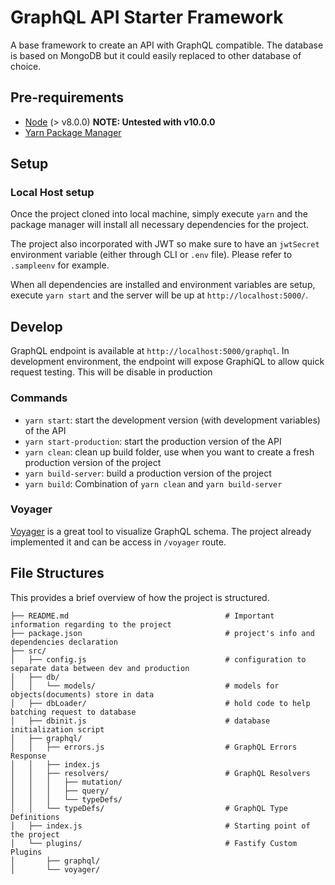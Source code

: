 # GraphQL API Starter Framework

A base framework to create an API with GraphQL compatible. The database is based on MongoDB but it could easily replaced to other database of choice.  

## Pre-requirements

- [Node](https://nodejs.org/en/) (> v8.0.0) **NOTE: Untested with v10.0.0**
- [Yarn Package Manager](https://yarnpkg.com/en/)

<!-- - [MongoDB](https://www.mongodb.com/) (`brew install mongodb`) -->

## Setup

### Local Host setup

Once the project cloned into local machine, simply execute `yarn` and the package manager will install all necessary dependencies for the project.

The project also incorporated with JWT so make sure to have an `jwtSecret` environment variable (either through CLI or `.env` file). Please refer to `.sampleenv` for example. 

When all dependencies are installed and environment variables are setup, execute `yarn start` and the server will be up at `http://localhost:5000/`.

## Develop

GraphQL endpoint is available at `http://localhost:5000/graphql`. In development environment, the endpoint will expose GraphiQL to allow quick request testing. This will be disable in production

### Commands

<!-- - `yarn init-db`: initialize the local database (**NOTE: all data in local database will be loss once executed**)
- `yarn init-db-production`: similar to `yarn init-db` but for production -->
- `yarn start`: start the development version (with development variables) of the API
- `yarn start-production`: start the production version of the API
- `yarn clean`: clean up build folder, use when you want to create a fresh production version of the project
- `yarn build-server`: build a production version of the project
- `yarn build`: Combination of `yarn clean` and `yarn build-server`

### Voyager

[Voyager](https://github.com/APIs-guru/graphql-voyager) is a great tool to visualize GraphQL schema. The project already implemented it and can be access in `/voyager` route.

## File Structures

This provides a brief overview of how the project is structured.

```file
├── README.md                                   # Important information regarding to the project
├── package.json                                # project's info and dependencies declaration
├── src/
│   ├── config.js                               # configuration to separate data between dev and production
│   ├── db/
│   │   └── models/                             # models for objects(documents) store in data
│   ├── dbLoader/                               # hold code to help batching request to database
│   ├── dbinit.js                               # database initialization script
│   ├── graphql/
│   │   ├── errors.js                           # GraphQL Errors Response
│   │   ├── index.js
│   │   ├── resolvers/                          # GraphQL Resolvers
│   │   │   ├── mutation/
│   │   │   ├── query/
│   │   │   └── typeDefs/
│   │   └── typeDefs/                           # GraphQL Type Definitions
│   ├── index.js                                # Starting point of the project
│   └── plugins/                                # Fastify Custom Plugins
│       ├── graphql/
│       └── voyager/
```
